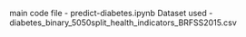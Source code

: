 main code file - predict-diabetes.ipynb
Dataset used - diabetes_binary_5050split_health_indicators_BRFSS2015.csv
